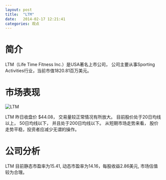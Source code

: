 ```yaml
---
layout: post
title:  "LTM"
date:   2014-02-17 12:21:41
categories: 观点
---
```


# 简介
LTM（Life Time Fitness Inc.）是USA著名上市公司，
公司主要从事Sporting Activities行业，当前市值1820.81百万美元。

# 市场表现

![LTM](http://finviz.com/chart.ashx?t=LTM&ty=c&ta=1&p=d&s=l)

LTM 昨日收盘价 $44.08，
交易量较正常情况有所放大。
目前股价处于20日均线以上，
50日均线以下，
并且处于200日均线以下。
从短期市场走势来看，
股价走势平稳，投资者应减少无谓的操作。

# 公司分析
LTM 目前静态市盈率为15.41, 动态市盈率为14.16，每股收益2.86美元,
市场估值较为合理。
